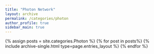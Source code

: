 ```yaml
---
title: "Photon Network"  
layout: archive   
permalink: /categories/photon   
author_profile: true   
sidebar_main: true  
---
```


{% assign posts = site.categories.Photon %}
{% for post in posts%} {% include archive-single.html type=page.entries_layout %} {% endfor %}